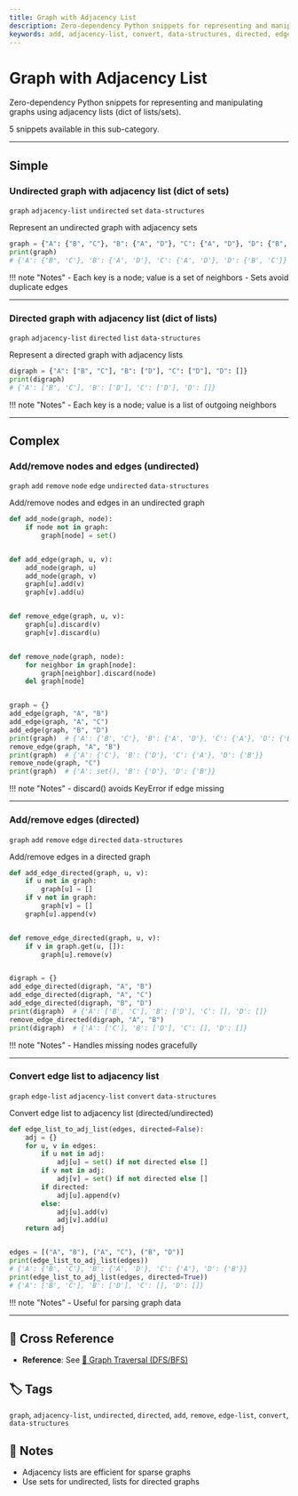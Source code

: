 ```yaml
---
title: Graph with Adjacency List
description: Zero-dependency Python snippets for representing and manipulating graphs using adjacency lists (dict of lists/sets).
keywords: add, adjacency-list, convert, data-structures, directed, edge, edge-list, graph, list, node, remove, set, undirected
---
```


# Graph with Adjacency List

Zero-dependency Python snippets for representing and manipulating graphs using adjacency lists (dict of lists/sets).

5 snippets available in this sub-category.

---

## Simple

###  Undirected graph with adjacency list (dict of sets)

`graph` `adjacency-list` `undirected` `set` `data-structures`

Represent an undirected graph with adjacency sets

```python
graph = {"A": {"B", "C"}, "B": {"A", "D"}, "C": {"A", "D"}, "D": {"B", "C"}}
print(graph)
# {'A': {'B', 'C'}, 'B': {'A', 'D'}, 'C': {'A', 'D'}, 'D': {'B', 'C'}}
```

!!! note "Notes"
    - Each key is a node; value is a set of neighbors
    - Sets avoid duplicate edges

<hr class="snippet-divider">

### Directed graph with adjacency list (dict of lists)

`graph` `adjacency-list` `directed` `list` `data-structures`

Represent a directed graph with adjacency lists

```python
digraph = {"A": ["B", "C"], "B": ["D"], "C": ["D"], "D": []}
print(digraph)
# {'A': ['B', 'C'], 'B': ['D'], 'C': ['D'], 'D': []}
```

!!! note "Notes"
    - Each key is a node; value is a list of outgoing neighbors

<hr class="snippet-divider">

## Complex

###  Add/remove nodes and edges (undirected)

`graph` `add` `remove` `node` `edge` `undirected` `data-structures`

Add/remove nodes and edges in an undirected graph

```python
def add_node(graph, node):
    if node not in graph:
        graph[node] = set()


def add_edge(graph, u, v):
    add_node(graph, u)
    add_node(graph, v)
    graph[u].add(v)
    graph[v].add(u)


def remove_edge(graph, u, v):
    graph[u].discard(v)
    graph[v].discard(u)


def remove_node(graph, node):
    for neighbor in graph[node]:
        graph[neighbor].discard(node)
    del graph[node]


graph = {}
add_edge(graph, "A", "B")
add_edge(graph, "A", "C")
add_edge(graph, "B", "D")
print(graph)  # {'A': {'B', 'C'}, 'B': {'A', 'D'}, 'C': {'A'}, 'D': {'B'}}
remove_edge(graph, "A", "B")
print(graph)  # {'A': {'C'}, 'B': {'D'}, 'C': {'A'}, 'D': {'B'}}
remove_node(graph, "C")
print(graph)  # {'A': set(), 'B': {'D'}, 'D': {'B'}}
```

!!! note "Notes"
    - discard() avoids KeyError if edge missing

<hr class="snippet-divider">

### Add/remove edges (directed)

`graph` `add` `remove` `edge` `directed` `data-structures`

Add/remove edges in a directed graph

```python
def add_edge_directed(graph, u, v):
    if u not in graph:
        graph[u] = []
    if v not in graph:
        graph[v] = []
    graph[u].append(v)


def remove_edge_directed(graph, u, v):
    if v in graph.get(u, []):
        graph[u].remove(v)


digraph = {}
add_edge_directed(digraph, "A", "B")
add_edge_directed(digraph, "A", "C")
add_edge_directed(digraph, "B", "D")
print(digraph)  # {'A': ['B', 'C'], 'B': ['D'], 'C': [], 'D': []}
remove_edge_directed(digraph, "A", "B")
print(digraph)  # {'A': ['C'], 'B': ['D'], 'C': [], 'D': []}
```

!!! note "Notes"
    - Handles missing nodes gracefully

<hr class="snippet-divider">

### Convert edge list to adjacency list

`graph` `edge-list` `adjacency-list` `convert` `data-structures`

Convert edge list to adjacency list (directed/undirected)

```python
def edge_list_to_adj_list(edges, directed=False):
    adj = {}
    for u, v in edges:
        if u not in adj:
            adj[u] = set() if not directed else []
        if v not in adj:
            adj[v] = set() if not directed else []
        if directed:
            adj[u].append(v)
        else:
            adj[u].add(v)
            adj[v].add(u)
    return adj


edges = [("A", "B"), ("A", "C"), ("B", "D")]
print(edge_list_to_adj_list(edges))
# {'A': {'B', 'C'}, 'B': {'A', 'D'}, 'C': {'A'}, 'D': {'B'}}
print(edge_list_to_adj_list(edges, directed=True))
# {'A': ['B', 'C'], 'B': ['D'], 'C': [], 'D': []}
```

!!! note "Notes"
    - Useful for parsing graph data

<hr class="snippet-divider">

## 🔗 Cross Reference

- **Reference**: See [📂 Graph Traversal (DFS/BFS)](graph_traversal.md)

## 🏷️ Tags

`graph`, `adjacency-list`, `undirected`, `directed`, `add`, `remove`, `edge-list`, `convert`, `data-structures`

## 📝 Notes
- Adjacency lists are efficient for sparse graphs
- Use sets for undirected, lists for directed graphs
